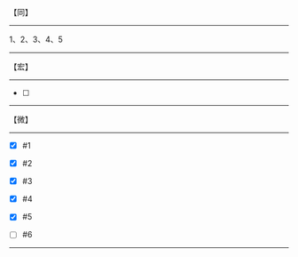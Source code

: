 【同】

-------------------

1、2、3、4、5

-------------------

【宏】

-------------------

- [ ]


-------------------

【微】

-------------------


- [x] #1

- [x] #2

- [x] #3

- [x] #4

- [x] #5

- [ ] #6

-------------------